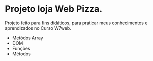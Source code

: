 <h1>Projeto loja Web Pizza.</h1>
<p>Projeto feito para fins didáticos, para praticar meus conhecimentos e aprendizados no Curso W7web.<p>

<ul>
    <li>Metódos Array</li>
    <li>DOM</li>
    <li>Funções</li>
    <li>Métodos</li>
    
<ul>
